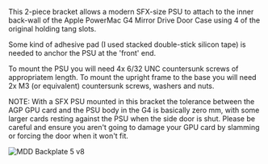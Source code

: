 This 2-piece bracket allows a modern SFX-size PSU to attach to the inner back-wall of the Apple PowerMac G4 Mirror Drive Door Case using 4 of the original holding tang slots.

Some kind of adhesive pad (I used stacked double-stick silicon tape) is needed to anchor the PSU at the 'front' end.

To mount the PSU you will need 4x 6/32 UNC countersunk screws of appropriatem length.
To mount the upright frame to the base you will need 2x M3 (or equivalent) countersunk screws, washers and nuts.

NOTE: With a SFX PSU mounted in this bracket the tolerance between the AGP GPU card and the PSU body in the G4 is basically zero mm, with some larger cards resting against the PSU when the side door is shut. Please be careful and ensure you aren't going to damage your GPU card by slamming or forcing the door when it won't fit.

![MDD Backplate 5 v8](https://github.com/user-attachments/assets/3d6732af-9aa5-416d-8cc4-d53d04365cd7)
